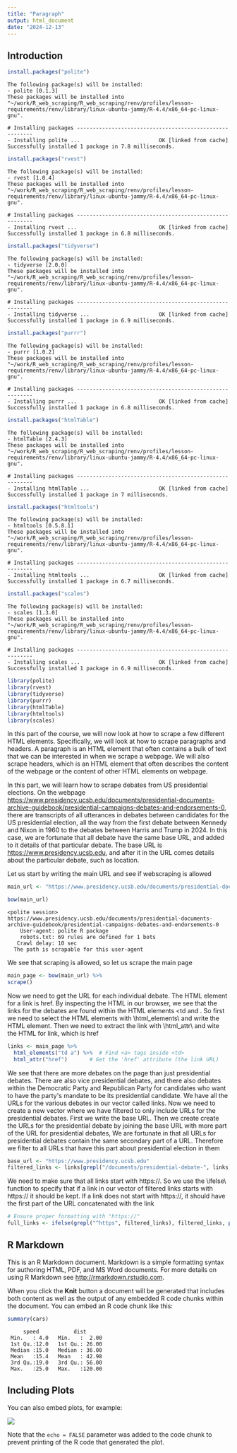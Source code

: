 ```yaml
---
title: "Paragraph"
output: html_document
date: "2024-12-13"
---
```


## Introduction

``` r
install.packages("polite")
```

``` output
The following package(s) will be installed:
- polite [0.1.3]
These packages will be installed into "~/work/R_web_scraping/R_web_scraping/renv/profiles/lesson-requirements/renv/library/linux-ubuntu-jammy/R-4.4/x86_64-pc-linux-gnu".

# Installing packages --------------------------------------------------------
- Installing polite ...                         OK [linked from cache]
Successfully installed 1 package in 7.8 milliseconds.
```

``` r
install.packages("rvest")
```

``` output
The following package(s) will be installed:
- rvest [1.0.4]
These packages will be installed into "~/work/R_web_scraping/R_web_scraping/renv/profiles/lesson-requirements/renv/library/linux-ubuntu-jammy/R-4.4/x86_64-pc-linux-gnu".

# Installing packages --------------------------------------------------------
- Installing rvest ...                          OK [linked from cache]
Successfully installed 1 package in 6.8 milliseconds.
```

``` r
install.packages("tidyverse")
```

``` output
The following package(s) will be installed:
- tidyverse [2.0.0]
These packages will be installed into "~/work/R_web_scraping/R_web_scraping/renv/profiles/lesson-requirements/renv/library/linux-ubuntu-jammy/R-4.4/x86_64-pc-linux-gnu".

# Installing packages --------------------------------------------------------
- Installing tidyverse ...                      OK [linked from cache]
Successfully installed 1 package in 6.9 milliseconds.
```

``` r
install.packages("purrr")
```

``` output
The following package(s) will be installed:
- purrr [1.0.2]
These packages will be installed into "~/work/R_web_scraping/R_web_scraping/renv/profiles/lesson-requirements/renv/library/linux-ubuntu-jammy/R-4.4/x86_64-pc-linux-gnu".

# Installing packages --------------------------------------------------------
- Installing purrr ...                          OK [linked from cache]
Successfully installed 1 package in 6.8 milliseconds.
```

``` r
install.packages("htmlTable")
```

``` output
The following package(s) will be installed:
- htmlTable [2.4.3]
These packages will be installed into "~/work/R_web_scraping/R_web_scraping/renv/profiles/lesson-requirements/renv/library/linux-ubuntu-jammy/R-4.4/x86_64-pc-linux-gnu".

# Installing packages --------------------------------------------------------
- Installing htmlTable ...                      OK [linked from cache]
Successfully installed 1 package in 7 milliseconds.
```

``` r
install.packages("htmltools")
```

``` output
The following package(s) will be installed:
- htmltools [0.5.8.1]
These packages will be installed into "~/work/R_web_scraping/R_web_scraping/renv/profiles/lesson-requirements/renv/library/linux-ubuntu-jammy/R-4.4/x86_64-pc-linux-gnu".

# Installing packages --------------------------------------------------------
- Installing htmltools ...                      OK [linked from cache]
Successfully installed 1 package in 6.7 milliseconds.
```

``` r
install.packages("scales")
```

``` output
The following package(s) will be installed:
- scales [1.3.0]
These packages will be installed into "~/work/R_web_scraping/R_web_scraping/renv/profiles/lesson-requirements/renv/library/linux-ubuntu-jammy/R-4.4/x86_64-pc-linux-gnu".

# Installing packages --------------------------------------------------------
- Installing scales ...                         OK [linked from cache]
Successfully installed 1 package in 6.9 milliseconds.
```


``` r
library(polite)
library(rvest)
library(tidyverse)
library(purrr)
library(htmlTable)
library(htmltools)
library(scales)
```

In this part of the course, we will now look at how to scrape a few  different HTML elements. Specifically, we will look at how to scrape paragraphs and headers. A paragraph is an HTML element that often contains a bulk of text that we can be interested in when we scrape a webpage. We will also scrape headers, which is an HTML element that often describes the content of the webpage or the content of other HTML elements on webpage.

In this part, we will learn how to scrape debates from US presidential elections. On the webpage https://www.presidency.ucsb.edu/documents/presidential-documents-archive-guidebook/presidential-campaigns-debates-and-endorsements-0, there are transcripts of all utterances in debates between candidates for the US presidential election, all the way from the first debate between Kennedy and Nixon in 1960 to the debates between Harris and Trump in 2024. In this case, we are fortunate that all debate have the same base URL, and added to it details of that particular debate. The base URL is https://www.presidency.ucsb.edu, and after it in the URL comes details about the particular debate, such as location. 

Let us start by writing the main URL and see if webscraping is allowed

``` r
main_url <- "https://www.presidency.ucsb.edu/documents/presidential-documents-archive-guidebook/presidential-campaigns-debates-and-endorsements-0"

bow(main_url)
```

``` output
<polite session> https://www.presidency.ucsb.edu/documents/presidential-documents-archive-guidebook/presidential-campaigns-debates-and-endorsements-0
    User-agent: polite R package
    robots.txt: 69 rules are defined for 1 bots
   Crawl delay: 10 sec
  The path is scrapable for this user-agent
```

We see that scraping is allowed, so let us scrape the main page

``` r
main_page <- bow(main_url) %>%
scrape()
```

Now we need to get the URL for each individual debate. The HTML element for a link is href. By inspecting the HTML in our browser, we see that the links for the debates are found within the HTML elements <td and <a>. So first we need to select the HTML elements with \html_elements\ and write the HTML element. Then we need to extract the link with \html_attr\ and wite the HTML for link, which is href

``` r
links <- main_page %>%
  html_elements("td a") %>%  # Find <a> tags inside <td>
  html_attr("href")       # Get the 'href' attribute (the link URL)
```

We see that there are more debates on the page than just presidential debates. There are also vice presidential debates, and there also debates within the Democratic Party and Republican Party for candidates who want to have the party's mandate to be its presidential candidate. We have all the URLs for the various debates in our vector called links. Now we need to create a new vector where we have filtered to only include URLs for the presidential debates. First we write the base URL. Then we create create the URLs for the presidential debate by joining the base URL with more part of the URL for presidential debates, We are fortunate in that all URLs for presidential debates contain the same secondary part of a URL. Therefore we filter to all URLs that have this part about presidential election in them

``` r
base_url <- "https://www.presidency.ucsb.edu"
filtered_links <- links[grepl("/documents/presidential-debate-", links)]  # Only keep debate-related URLs
```

We need to make sure that all links start with https://. So we use the \ifelse\ function to specify that if a link in our vector of filtered links starts with https:// it should be kept. If a link does not start with https://, it should have the first part of the URL concatenated with the link

``` r
# Ensure proper formatting with "https://"
full_links <- ifelse(grepl("^https", filtered_links), filtered_links, paste0("https://www.presidency.ucsb.edu", filtered_links))
```



## R Markdown

This is an R Markdown document. Markdown is a simple formatting syntax for authoring HTML, PDF, and MS Word documents. For more details on using R Markdown see <http://rmarkdown.rstudio.com>.

When you click the **Knit** button a document will be generated that includes both content as well as the output of any embedded R code chunks within the document. You can embed an R code chunk like this:


``` r
summary(cars)
```

``` output
     speed           dist       
 Min.   : 4.0   Min.   :  2.00  
 1st Qu.:12.0   1st Qu.: 26.00  
 Median :15.0   Median : 36.00  
 Mean   :15.4   Mean   : 42.98  
 3rd Qu.:19.0   3rd Qu.: 56.00  
 Max.   :25.0   Max.   :120.00  
```

## Including Plots

You can also embed plots, for example:

<img src="fig/paragraph-rendered-pressure-1.png" style="display: block; margin: auto;" />

Note that the `echo = FALSE` parameter was added to the code chunk to prevent printing of the R code that generated the plot.
